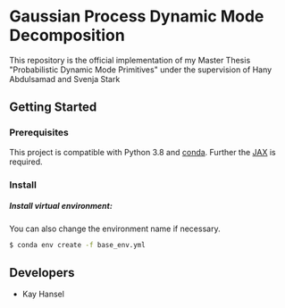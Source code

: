 # Gaussian Process Dynamic Mode Decomposition
This repository is the official implementation of my Master Thesis "Probabilistic Dynamic Mode Primitives" under 
the supervision of Hany Abdulsamad and Svenja Stark 

## Getting Started
### Prerequisites
This project is compatible with Python 3.8 and
[conda](https://docs.conda.io/projects/conda/en/latest/user-guide/install/ "Setting up Anaconda"). Further the
[JAX](https://jax.readthedocs.io/en/latest/developer.html "Setting up JAX")
is required.

### Install
##### Install virtual environment:
You can also change the environment name if necessary.
```bash
$ conda env create -f base_env.yml
```

## Developers
- Kay Hansel
